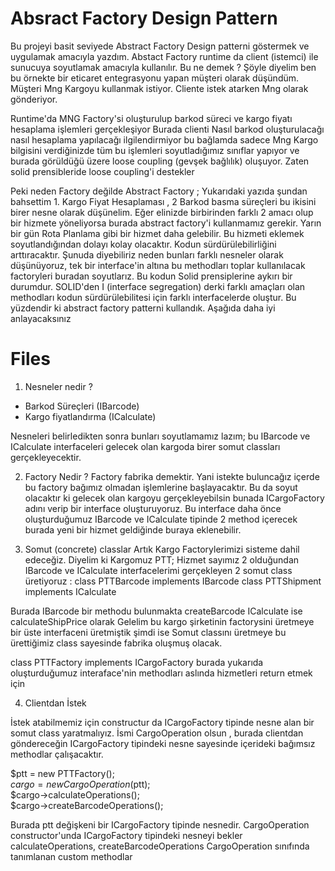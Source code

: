 # Absract Factory Design Pattern

Bu projeyi basit seviyede Abstract Factory Design patterni göstermek ve uygulamak amacıyla yazdım.
Abstact Factory runtime da client (istemci) ile sunucuya soyutlamak amacıyla kullanılır. Bu ne demek ? Şöyle diyelim ben bu örnekte bir eticaret entegrasyonu yapan müşteri olarak düşündüm.
Müşteri Mng Kargoyu kullanmak istiyor. Cliente istek atarken Mng olarak gönderiyor.

Runtime'da MNG Factory'si oluşturulup barkod süreci ve kargo fiyatı hesaplama işlemleri gerçekleşiyor Burada clienti Nasıl barkod oluşturulacağı nasıl hesaplama yapılacağı ilgilendirmiyor bu bağlamda sadece Mng Kargo bilgisini verdiğinizde tüm bu işlemleri soyutladığımız sınıflar yapıyor ve burada görüldüğü üzere loose coupling (gevşek bağlılık) oluşuyor. Zaten solid prensibleride loose coupling'i destekler

Peki neden Factory değilde Abstract Factory ;
Yukarıdaki yazıda şundan bahsettim 1. Kargo Fiyat Hesaplaması , 2 Barkod basma süreçleri bu ikisini birer nesne olarak düşünelim. Eğer elinizde birbirinden farklı 2 amacı olup bir hizmete yöneliyorsa burada abstract factory'i kullanmamız gerekir. Yarın bir gün Rota Planlama gibi bir hizmet daha gelebilir. Bu hizmeti eklemek soyutlandığından dolayı kolay olacaktır. Kodun sürdürülebilirliğini arttıracaktır.
Şunuda diyebiliriz neden bunları farklı nesneler olarak düşünüyoruz, tek bir interface'in altına bu methodları toplar kullanılacak factoryleri buradan soyutlarız. Bu kodun Solid prensiplerine aykırı bir durumdur. SOLID'den I (interface segregation) derki farklı amaçları olan methodları kodun sürdürülebilitesi için farklı interfacelerde oluştur. Bu yüzdendir ki abstract factory patterni kullandık. Aşağıda daha iyi anlayacaksınız



# Files
1) Nesneler nedir ?

- Barkod Süreçleri (IBarcode)
- Kargo fiyatlandırma (ICalculate)

Nesneleri belirledikten sonra bunları soyutlamamız lazım;
bu IBarcode ve ICalculate interfaceleri gelecek olan kargoda birer somut classları gerçekleyecektir.

2) Factory Nedir ?
   Factory fabrika demektir. Yani istekte buluncağız içerde bu factory bağımız olmadan işlemlerine başlayacaktır. Bu da soyut olacaktır ki gelecek olan kargoyu gerçekleyebilsin
   bunada ICargoFactory adını verip bir interface oluşturuyoruz.
   Bu interface daha önce oluşturduğumuz IBarcode ve ICalculate tipinde 2 method içerecek burada yeni bir hizmet geldiğinde buraya eklenebilir.

3) Somut (concrete) classlar
   Artık Kargo Factorylerimizi sisteme dahil edeceğiz.
   Diyelim ki Kargomuz PTT;
   Hizmet sayımız 2 olduğundan IBarcode ve ICalculate interfacelerimi gerçekleyen 2 somut class üretiyoruz :
   class PTTBarcode implements IBarcode
   class PTTShipment implements ICalculate

Burada IBarcode bir methodu bulunmakta createBarcode
ICalculate ise calculateShipPrice olarak
Gelelim bu kargo şirketinin factorysini üretmeye bir üste interfaceni üretmiştik şimdi ise Somut classını üretmeye bu ürettiğimiz class sayesinde fabrika oluşmuş olacak.

class PTTFactory implements ICargoFactory
burada yukarıda oluşturduğumuz interaface'nin methodları aslında hizmetleri return etmek için

4) Clientdan İstek

İstek atabilmemiz için constructur da ICargoFactory tipinde nesne alan bir somut class yaratmalıyız.
İsmi CargoOperation olsun , burada clientdan göndereceğin ICargoFactory tipindeki nesne sayesinde içerideki bağımsız methodlar çalışacaktır.

$ptt = new PTTFactory();    
$cargo = new CargoOperation($ptt);  
$cargo->calculateOperations();  
$cargo->createBarcodeOperations();

Burada ptt değişkeni bir ICargoFactory tipinde nesnedir.
CargoOperation constructor'unda ICargoFactory tipindeki nesneyi bekler calculateOperations, createBarcodeOperations CargoOperation sınıfında tanımlanan custom methodlar